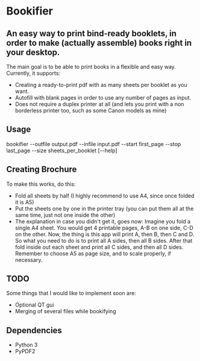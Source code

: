 Bookifier
==========
An easy way to print bind-ready booklets, in order to make (actually assemble) books right in your desktop.
------------------------------------------------------------------------------------------------------------
The main goal is to be able to print books in a flexible and easy way. Currently, it supports:

- Creating a ready-to-print pdf with as many sheets per booklet as you want.
- Autofill with blank pages in order to use any number of pages as input.
- Does not require a duplex printer at all (and lets you print with a non borderless printer too, such as some Canon models as mine)

Usage
-----
bookifier --outfile output.pdf --infile input.pdf --start first_page --stop last_page --size sheets_per_booklet [--help]

Creating Brochure
-----------------
To make this works, do this:
- Fold all sheets by half (I highly recommend to use A4, since once folded it is A5)
- Put the sheets one by one in the printer tray (you can put them all at the same time, just not one inside the other)
- The explanation in case you didn't get it, goes now: Imagine you fold a single A4 sheet. You would get 4 printable pages, A-B on one side, C-D on the other. Now, the thing is this app will print A, then B, then C and D. So what you need to do is to print all A sides, then all B sides. After that fold inside out each sheet and print all C sides, and then all D sides. Remember to choose A5 as page size, and to scale properly, if necessary.

TODO
----
Some things that I would like to implement soon are:
- Optional QT gui
- Merging of several files while bookifying

Dependencies
------------
- Python 3
- PyPDF2
